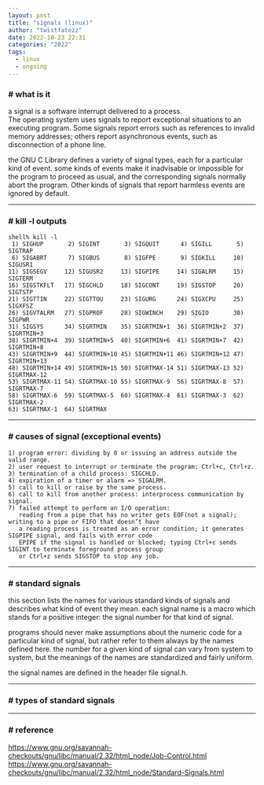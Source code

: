 ```yaml
---
layout: post
title: "signals (linux)"
author: "twistfatezz"
date: 2022-10-23 22:31
categories: "2022" 
tags:
  - linux
  - ongoing
---
```


### # what is it
a signal is a software interrupt delivered to a process.  
The operating system uses signals to report exceptional situations to an executing program. 
Some signals report errors such as references to invalid memory addresses; others report asynchronous events, such as disconnection of a phone line.

the GNU C Library defines a variety of signal types, each for a particular kind of event.
some kinds of events make it inadvisable or impossible for the program to proceed as usual, and the corresponding signals normally abort the program. Other kinds of signals that report harmless events are ignored by default.

<hr>

### # kill -l outputs
```text
shell% kill -l
 1) SIGHUP       2) SIGINT       3) SIGQUIT      4) SIGILL       5) SIGTRAP
 6) SIGABRT      7) SIGBUS       8) SIGFPE       9) SIGKILL     10) SIGUSR1
11) SIGSEGV     12) SIGUSR2     13) SIGPIPE     14) SIGALRM     15) SIGTERM
16) SIGSTKFLT   17) SIGCHLD     18) SIGCONT     19) SIGSTOP     20) SIGTSTP
21) SIGTTIN     22) SIGTTOU     23) SIGURG      24) SIGXCPU     25) SIGXFSZ
26) SIGVTALRM   27) SIGPROF     28) SIGWINCH    29) SIGIO       30) SIGPWR
31) SIGSYS      34) SIGRTMIN    35) SIGRTMIN+1  36) SIGRTMIN+2  37) SIGRTMIN+3
38) SIGRTMIN+4  39) SIGRTMIN+5  40) SIGRTMIN+6  41) SIGRTMIN+7  42) SIGRTMIN+8
43) SIGRTMIN+9  44) SIGRTMIN+10 45) SIGRTMIN+11 46) SIGRTMIN+12 47) SIGRTMIN+13
48) SIGRTMIN+14 49) SIGRTMIN+15 50) SIGRTMAX-14 51) SIGRTMAX-13 52) SIGRTMAX-12
53) SIGRTMAX-11 54) SIGRTMAX-10 55) SIGRTMAX-9  56) SIGRTMAX-8  57) SIGRTMAX-7
58) SIGRTMAX-6  59) SIGRTMAX-5  60) SIGRTMAX-4  61) SIGRTMAX-3  62) SIGRTMAX-2
63) SIGRTMAX-1  64) SIGRTMAX
```

<hr>

### # causes of signal (exceptional events)
```text
1) program error: dividing by 0 or issuing an address outside the valid range.
2) user request to interrupt or terminate the program: Ctrl+c, Ctrl+z.
3) termination of a child process: SIGCHLD.
4) expiration of a timer or alarm => SIGALRM.
5) call to kill or raise by the same process.
6) call to kill from another process: interprocess communication by signal.
7) failed attempt to perform an I/O operation:
   reading from a pipe that has no writer gets EOF(not a signal); writing to a pipe or FIFO that doesn’t have
   a reading process is treated as an error condition; it generates SIGPIPE signal, and fails with error code
   EPIPE if the signal is handled or blocked; typing Ctrl+c sends SIGINT to terminate foreground process group
   or Ctrl+z sends SIGSTOP to stop any job.
```

<hr>

### # standard signals
this section lists the names for various standard kinds of signals and describes what kind of event they mean.
each signal name is a macro which stands for a positive integer: the signal number for that kind of signal.

programs should never make assumptions about the numeric code for a particular kind of signal, but rather refer to them always by the names defined here.
the number for a given kind of signal can vary from system to system, but the meanings of the names are standardized and fairly uniform.

the signal names are defined in the header file signal.h.

<hr>

### # types of standard signals

<hr>

### # reference
https://www.gnu.org/savannah-checkouts/gnu/libc/manual/2.32/html_node/Job-Control.html  
https://www.gnu.org/savannah-checkouts/gnu/libc/manual/2.32/html_node/Standard-Signals.html
